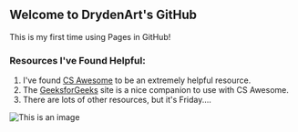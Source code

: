 ## Welcome to DrydenArt's GitHub

This is my first time using Pages in GitHub!


### Resources I've Found Helpful:

1. I've found [CS Awesome](https://runestone.academy/ns/books/published//csawesome/index.html) to be an extremely helpful resource.
2. The [GeeksforGeeks](https://www.geeksforgeeks.org/) site is a nice companion to use with CS Awesome.
3. There are lots of other resources, but it's Friday....

![This is an image](https://www.shecos.com/blog/wp-content/uploads/2019/11/perry-the-platypus-cosplay.jpg)

